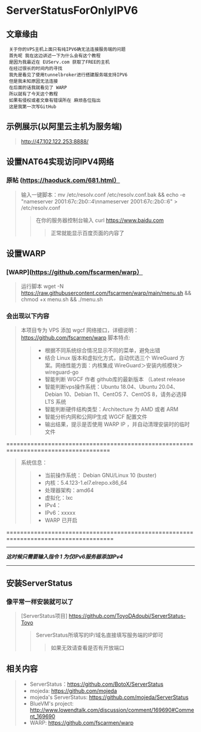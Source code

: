 # ServerStatusForOnlyIPV6
## 文章缘由
     关于你的VPS主机上面只有纯IPV6确无法连接服务端的问题
     首先呢 我在这边讲述一下为什么会有这个教程
     是因为我最近在 EUServ.com 获取了FREE的主机
     在经过很长的时间内的寻找
     我先是看见了使用tunnelbroker进行搭建服务端支持IPV6
     但是我未知原因无法连接
     在后面的话我就看见了 WARP
     所以就有了今天这个教程
     如果有侵权或者文章有错误所在 麻烦各位指出
     这是我第一次写GitHub
## 示例展示(以阿里云主机为服务端)
>http://47.102.122.253:8888/
## 设置NAT64实现访问IPV4网络
### 原帖 (https://haoduck.com/681.html）
>输入一键脚本：mv /etc/resolv.conf /etc/resolv.conf.bak && echo -e "nameserver 2001:67c:2b0::4\nnameserver 2001:67c:2b0::6" > /etc/resolv.conf
>>在你的服务器控制台输入     curl https://www.baidu.com
>>>正常就能显示百度页面的内容了
## 设置WARP
### [WARP](https://github.com/fscarmen/warp）
>运行脚本 wget -N https://raw.githubusercontent.com/fscarmen/warp/main/menu.sh && chmod +x menu.sh && ./menu.sh
### 会出现以下内容
>本项目专为 VPS 添加 wgcf 网络接口，详细说明：https://github.com/fscarmen/warp
>脚本特点:
>>	* 根据不同系统综合情况显示不同的菜单，避免出错
>>	* 结合 Linux 版本和虚拟化方式，自动优选三个 WireGuard 方案。网络性能方面：内核集成 WireGuard＞安装内核模块＞wireguard-go
>>	* 智能判断 WGCF 作者 github库的最新版本 （Latest release
>>	* 智能判断vps操作系统：Ubuntu 18.04、Ubuntu 20.04、Debian 10、Debian 11、CentOS 7、CentOS 8，请务必选择 LTS 系统
>>	* 智能判断硬件结构类型：Architecture 为 AMD 或者 ARM
>>	* 智能分析内网和公网IP生成 WGCF 配置文件
>>	* 输出结果，提示是否使用 WARP IP ，并自动清理安装时的临时文件

====================================================================================

>系统信息：
>>*	当前操作系统： Debian GNU/Linux 10 (buster)
>>*	内核：5.4.123-1.el7.elrepo.x86_64
>>*	处理器架构：amd64
>>*	虚拟化：lxc 
>>*	IPv4： 
>>*	IPv6：xxxxx
>>*	WARP 已开启

=====================================================================================
***
***这时候只需要输入指令 1 为仅IPv6服务器添加IPv4***
***
## 安装ServerStatus
### 像平常一样安装就可以了
>[ServerStatus项目] https://github.com/ToyoDAdoubi/ServerStatus-Toyo
>>ServerStatus所填写的IP/域名直接填写服务端的IP即可
>>>如果无效请查看是否有开放端口
## 相关内容
>*	ServerStatus：https://github.com/BotoX/ServerStatus
>*	mojeda: https://github.com/mojeda
>*	mojeda's ServerStatus: https://github.com/mojeda/ServerStatus
>*	BlueVM's project: http://www.lowendtalk.com/discussion/comment/169690#Comment_169690
>*   WARP: https://github.com/fscarmen/warp
